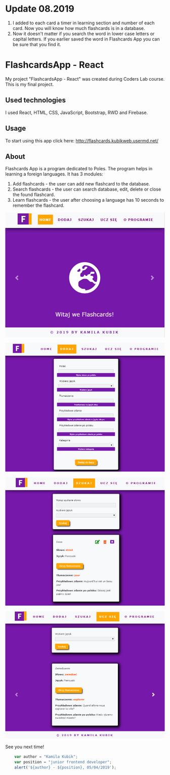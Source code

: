 # Update 08.2019
1. I added to each card a timer in learning section and number of each card. Now you will know how much flashcards is in a database. 
2. Now it doesn't matter if you search the word in lower case letters or capital letters. 
If you earlier saved the word in Flashcards App you can be sure that you find it.

# FlashcardsApp - React
My project "FlashcardsApp - React" was created during Coders Lab course. This is my final project.
 

## Used technologies
I used React, HTML, CSS, JavaScript, Bootstrap, RWD and Firebase.
## Usage
To start using this app click here: http://flashcards.kubikweb.usermd.net/ 
 
## About
Flashcards App is a program dedicated to Poles. The program helps in learning a foreign languages. It has 3 modules:
1) Add flashcards - the user can add new flashcard to the database. 
2) Search flashcards - the user can search database, edit, delete or close the found flashcard.
3) Learn flashcards - the user after choosing a language has 10 seconds to remember the flashcard. 


![Flashcards_Home](src/img/Home.png)

![Flashcards_Add](src/img/Add.png)

![Flashcards_Search](src/img/Search.png)

![Flashcards_Learn](src/img/Learn.png)

See you next time!

```javascript
	var author = "Kamila Kubik";
	var position = "junior frontend developer";
	alert('${author} - ${position}, 05/04/2019');
```
